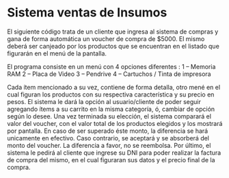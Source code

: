 # Sistema ventas de Insumos

El siguiente código trata de un cliente que ingresa al sistema de compras y gana de forma automática un voucher de compra de $5000.
El mismo deberá ser canjeado por los productos que se encuentran en el listado que figurarán en el menú de la pantalla.

El programa consiste en un menú con 4 opciones diferentes :
1 – Memoria RAM
2 – Placa de Video
3 – Pendrive
4 – Cartuchos / Tinta de impresora

Cada ítem mencionado a su vez, contiene de forma detalla, otro mené en el cual figuran los productos con su respectiva característica y su precio en pesos.
El sistema le dará la opción al usuario/cliente de poder seguir agregando ítems a su carrito en la misma categoría, ó, cambiar de opción según lo desee.
Una vez terminada su elección, el sistema comparará el valor del voucher, con el valor total de los productos elegidos y los mostrará por pantalla.
En caso de ser superado éste monto, la diferencia se hará unicamente en efectivo.
Caso contrario, se aceptará y se absorberá del monto del voucher.  La diferencia a favor, no se reembolsa.
Por último, el sistema le pedirá al cliente que ingrese su DNI para poder realizar la factura de compra del mismo, en el cual figuraran sus datos y el precio final de la compra.
